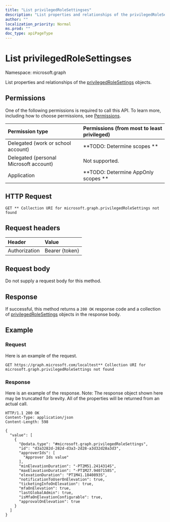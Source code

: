 ```yaml
---
title: "List privilegedRoleSettingses"
description: "List properties and relationships of the privilegedRoleSettings objects."
author: ""
localization_priority: Normal
ms.prod: ""
doc_type: apiPageType
---
```


# List privilegedRoleSettingses

Namespace: microsoft.graph

List properties and relationships of the [privilegedRoleSettings](../resources/privilegedrolesettings.md) objects.

## Permissions
One of the following permissions is required to call this API. To learn more, including how to choose permissions, see [Permissions](/concepts/permissions-reference.md).

|Permission type|Permissions (from most to least privileged)|
|:---|:---|
|Delegated (work or school account)|**TODO: Determine scopes **|
|Delegated (personal Microsoft account)|Not supported.|
|Application|**TODO: Determine AppOnly scopes **|

## HTTP Request
<!-- {
  "blockType": "ignored"
}
-->
``` http
GET ** Collection URI for microsoft.graph.privilegedRoleSettings not found
```

## Request headers
|Header|Value|
|:---|:---|
|Authorization|Bearer {token}|

## Request body
Do not supply a request body for this method.

## Response
If successful, this method returns a `200 OK` response code and a collection of [privilegedRoleSettings](../resources/privilegedrolesettings.md) objects in the response body.

## Example

### Request
Here is an example of the request.
<!-- {
  "blockType": "request",
  "name": "get_privilegedrolesettings"
}
-->
``` http
GET https://graph.microsoft.com/localtest** Collection URI for microsoft.graph.privilegedRoleSettings not found
```

### Response
Here is an example of the response. Note: The response object shown here may be truncated for brevity. All of the properties will be returned from an actual call.
<!-- {
  "blockType": "response",
  "truncated": true,
  "@odata.type": "collection(microsoft.graph.privilegedrolesettings)"
}
-->
``` http
HTTP/1.1 200 OK
Content-Type: application/json
Content-Length: 598

{
  "value": [
    {
      "@odata.type": "#microsoft.graph.privilegedRoleSettings",
      "id": "d3a3282d-282d-d3a3-2d28-a3d32d28a3d3",
      "approverIds": [
        "Approver Ids value"
      ],
      "minElevationDuration": "-PT2M51.2414314S",
      "maxElavationDuration": "-PT1M27.9407158S",
      "elevationDuration": "PT1M41.1840893S",
      "notificationToUserOnElevation": true,
      "ticketingInfoOnElevation": true,
      "mfaOnElevation": true,
      "lastGlobalAdmin": true,
      "isMfaOnElevationConfigurable": true,
      "approvalOnElevation": true
    }
  ]
}
```

